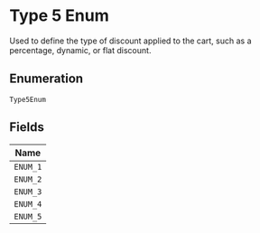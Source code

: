 
# Type 5 Enum

Used to define the type of discount applied to the cart, such as a percentage, dynamic, or flat discount.

## Enumeration

`Type5Enum`

## Fields

| Name |
|  --- |
| `ENUM_1` |
| `ENUM_2` |
| `ENUM_3` |
| `ENUM_4` |
| `ENUM_5` |


